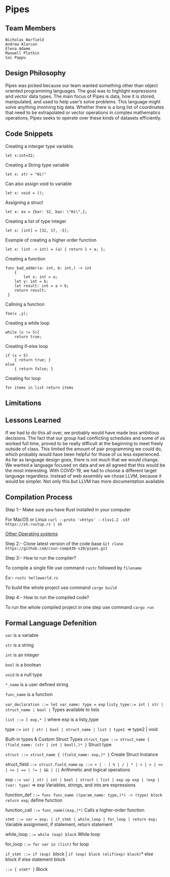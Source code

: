 # Pipes 
## Team Members
    Nicholas Warfield
    Andrew Alarcon
    Elena Adame
    Maxwell Plotkin
    Sai Pappu

##  Design Philosophy 

Pipes was picked because our team wanted something other than object oriented programming languages. The goal was to highlight expressions and vector data types. The main focus of Pipes is data, how it is stored, manipulated, and used to help user’s solve problems. This language might solve anything involving big data. Whether there is a long list of coordinates that need to be extrapolated or vector operations in complex mathematics operations, Pipes seeks to operate over these kinds of datasets efficiently. 

## Code Snippets

 Creating a  interger type variable.

`let x:int=32;`

Creating a  String type variable

`let x: str = "Hi!"`

Can also assign void to variable

`let x: void = ();`

Assigning a struct 

`let x: ex = {bar: 32, baz: \"Hi\",};`

Creating a list of type integer

`let x: [int] = [32, 17, -5];`

Example of creating a higher order function

`let x: (int -> int) = (a) { return 1 + a; };`

Creating a function

    func bad_adder(a: int, b: int,) -> int
        {
	        let x: int = a;
		let y: int = b;
		let result: int = a + b;
		return result;
	 }

Callning a function

`foo(x ,y);`

Creating a while loop

    while (x != 5){
        return true; 

Creating if-else loop

	if (x < 5) 
	    { return true; }
	else
	    { return false; }



Creating for loop

`for items in list return items`


## Limitations

## Lessons Learned 

If we had to do this all over, we probably would have made less ambitious decisions. The fact that our group had conflicting schedules and some of us worked full time, proved to be really difficult at the beginning to meet freely outside of class. This limited the amount of pair programming we could do, which probably would have been helpful for those of us less experienced. As far as language design goes, there is not much that we would change. We wanted a language focused on data and we all agreed that this would be the most interesting. With COVID-19, we had to choose a different target language regardless. Instead of web assembly we chose LLVM, because it would be simpler. Not only this but LLVM has more documentation available. 

## Compilation Process

Step 1:-   Make sure you have Rust installed in your computer
 
 For  MacOS or Linux 
 `curl --proto '=https' --tlsv1.2 -sSf https://sh.rustup.rs | sh`
    
 [Other Operating systems](https://forge.rust-lang.org/infra/other-installation-methods.html#other-ways-to-install-rustup)

Step 2:- Clone latest version of the code base
`Git clone https://github.com/csun-comp430-s20/pipes.git`

Step 3:-  How to run the compiler?

 To compile a single file use command `rustc`  followed by `filename`

 Ex:- `rustc helloworld.rs`

 To build the whole project use command `cargo build`

Step 4:-  How to run the compiled code?

 To run the whole compiled project in one step use command `cargo run`


## Formal Language Defenition
`var` is a variable

`str` is a string

`int` is an integer

`bool` is a boolean

`void` is a null type

`*_name` is a user defined string

`func_name` is a function

`var_declaration ::= let var_name: type = exp`
`listy_type::= int | str | struct_name | bool |` Types available to lists

`list ::= [ exp,* ]` where exp is a listy_type

type ::= `int | str | bool | struct_name | list | type1 `=> type2
| void 

Built-in types & Custom Struct Types
`struct_type ::= struct_name { (field_name: (str | int | bool),)* }` 
Struct type

`struct ::= struct_name { (field_name: exp,)* }`
Create Struct Instance

struct_field `::= struct.field_name`
`op ::= + | - | % | / | * | < | > | <= | >= | == | != | && | ||` Arithmetic and logical
operations

exp `::= var | str | int | bool | struct | list | exp op exp | !exp | (var: type)` => exp
Variables, strings, and ints are expressions

function_def `::= func func_name ((param_name: type,)*) -> (type) block return
exp`; define function

function_call `::= func_name((exp,)*)` Calls a higher-order function

`stmt ::= var = exp; | if_stmt | while_loop | for_loop | return exp;` Variable
assignment, if statement, return statement

while_loop `::= while (exp) block` While loop

for_loop `::= for var in (list)` for loop

`if_stmt ::= if (exp) `block | `if (exp) block (elif(exp) block)`* else block if else
statement block 

`::= { stmt* }` Block

